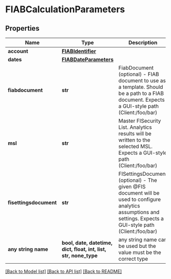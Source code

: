 # FIABCalculationParameters


## Properties
Name | Type | Description | Notes
------------ | ------------- | ------------- | -------------
**account** | [**FIABIdentifier**](FIABIdentifier.md) |  | 
**dates** | [**FIABDateParameters**](FIABDateParameters.md) |  | 
**fiabdocument** | **str** | FiabDocument (optional) - FIAB document to use as a template. Should  be a path to a FIAB document. Expects a GUI-style path (Client:/foo/bar) | [optional] 
**msl** | **str** | Master FISecurity List. Analytics results will be written to the selected MSL. Expects a GUI-style path (Client:/foo/bar) | [optional] 
**fisettingsdocument** | **str** | FISettingsDocument (optional) - The given @FIS document will be used to  configure analytics assumptions and settings. Expects a GUI-style path (Client:/foo/bar) | [optional] 
**any string name** | **bool, date, datetime, dict, float, int, list, str, none_type** | any string name can be used but the value must be the correct type | [optional]

[[Back to Model list]](../README.md#documentation-for-models) [[Back to API list]](../README.md#documentation-for-api-endpoints) [[Back to README]](../README.md)


